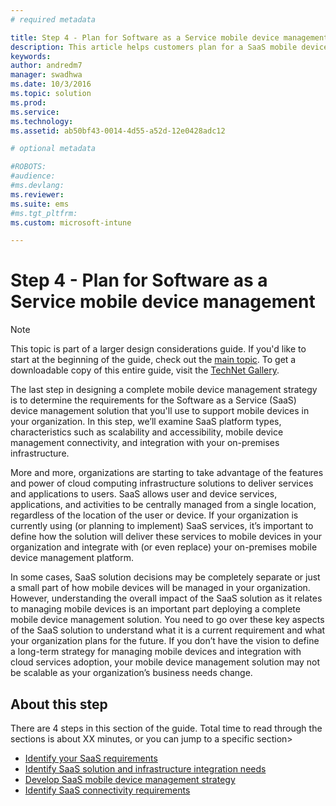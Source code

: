 ```yaml
---
# required metadata

title: Step 4 - Plan for Software as a Service mobile device management
description: This article helps customers plan for a SaaS mobile device management implementation.
keywords:
author: andredm7
manager: swadhwa
ms.date: 10/3/2016
ms.topic: solution
ms.prod:
ms.service: 
ms.technology:
ms.assetid: ab50bf43-0014-4d55-a52d-12e0428adc12

# optional metadata

#ROBOTS:
#audience:
#ms.devlang:
ms.reviewer: 
ms.suite: ems
#ms.tgt_pltfrm:
ms.custom: microsoft-intune

---
```


# Step 4 - Plan for Software as a Service mobile device management

>[!NOTE]
>This topic is part of a larger design considerations guide. If you'd like to start at the beginning of the guide, check out the [main topic](mdm-design-considerations-guide.md). To get a downloadable copy of this entire guide, visit the [TechNet Gallery](https://gallery.technet.microsoft.com/Mobile-Device-Management-7d401582).

The last step in designing a complete mobile device management strategy is to determine the requirements for the Software as a Service (SaaS) device management solution that you'll use to support mobile devices in your organization. In this step, we’ll examine SaaS platform types, characteristics such as scalability and accessibility, mobile device management connectivity, and integration with your on-premises infrastructure.

More and more, organizations are starting to take advantage of the features and power of cloud computing infrastructure solutions to deliver services and applications to users. SaaS allows user and device services, applications, and activities to be centrally managed from a single location, regardless of the location of the user or device. If your organization is currently using (or planning to implement) SaaS services, it’s important to define how the solution will deliver these services to mobile devices in your organization and integrate with (or even replace) your on-premises mobile device management platform. 

In some cases, SaaS solution decisions may be completely separate or just a small part of how mobile devices will be managed in your organization. However, understanding the overall impact of the SaaS solution as it relates to managing mobile devices is an important part deploying a complete mobile device management solution. </para><para>You need to go over these key aspects of the SaaS solution to understand what it is a current requirement and what your organization plans for the future. If you don’t have the vision to define a long-term strategy for managing mobile devices and integration with cloud services adoption, your mobile device management solution may not be scalable as your organization’s business needs change.

## About this step

There are 4 steps in this section of the guide. Total time to read through the sections is about XX minutes, or you can jump to a specific section>

- [Identify your SaaS requirements](mdm-identify-saas-requirements.md)
- [Identify SaaS solution and infrastructure integration needs](mdm-identify-saas-solution-infrastructure-integration-needs.md)
- [Develop SaaS mobile device management strategy](mdm-develop-saas-mdm-strategy.md)
- [Identify SaaS connectivity requirements](mdm-identify-saas-connectivity-requirements.md)
